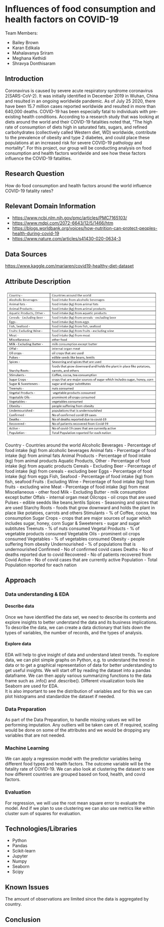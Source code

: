 # **Influences of food consumption and health factors on COVID-19**
Team Members: 
- Bailey Brown
- Karan Edikala
- Mahalavanya Sriram
- Meghana Kethidi
- Shravya Donthisaram

## Introduction

Coronavirus is caused by severe acute respiratory syndrome coronavirus 2(SARS-CoV-2).  It was initially identified in December 2019 in Wuhan, China and resulted in an ongoing worldwide pandemic.  As of July 25 2020, there have been 15.7 million cases reported worldwide and resulted in more than 640,000 deaths. COVID-19 has been especially fatal to individuals with pre-existing health conditions. According to a research study that was looking at diets around the world and their COVID-19 fatalities noted that, “The high rate of consumption of diets high in saturated fats, sugars, and refined carbohydrates (collectively called Western diet, WD) worldwide, contribute to the prevalence of obesity and type 2 diabetes, and could place these populations at an increased risk for severe COVID-19 pathology and mortality”. For this project, our group will be conducting analysis on food consumption and health factors worldwide and see how these factors influence the COVID-19 fatalities. 

## Research Question
How do food consumption and health factors around the world influence COVID-19 fatality rates?

## Relevant Domain Information
- https://www.ncbi.nlm.nih.gov/pmc/articles/PMC7165103/
- https://www.mdpi.com/2072-6643/12/5/1466/htm
- https://blogs.worldbank.org/voices/how-nutrition-can-protect-peoples-health-during-covid-19
- https://www.nature.com/articles/s41430-020-0634-3

## Data Sources
https://www.kaggle.com/mariaren/covid19-healthy-diet-dataset

## Attribute Description	

![Alt text](/DataTable.jpg?raw=true "Data Table")


Country - 	Countries around the world
Alcoholic Beverages - 	Percentage of food intake (kg) from alcoholic beverages
Animal fats - 	Percentage of food intake (kg) from animal fats
Animal Products - 	Percentage of food intake (kg) from animal products
Aquatic Products, Other - 	Percentage of food intake (kg) from aquatic products
Cereals - Excluding Beer -	Percentage of food intake (kg) from cereals - excluding beer
Eggs - 	Percentage of food intake (kg) from eggs
Fish, Seafood - 	Percentage of food intake (kg) from fish, seafood
Fruits : Excluding Wine - 	Percentage of food intake (kg) from fruits - excluding wine
Meat - 	Percentage of food intake (kg) from meat
Miscellaneous - 	other food
Milk - Excluding Butter - 	milk consumption except butter
Offals - 	internal organ meat 
Oilcrops - 	oil crops that are used 
Pulses - 	edible seedds like beans,lentils
Spices - 	Seasoning and spices that are used
Starchy Roots - 	foods that grow downward and holds the plant in place like potatoes, carrots and others
Stimulants - 	% of Coffee, cocoa, tea consumption 
Sugar Crops - 	crops that are major sources of sugar which includes sugar, honey, corn
Sugar & Sweeteners - 	sugar and sugar subtitutes
Treenuts - 	% of nuts consumed
Vegetal Products - 	% of vegetable products consumed
Vegetable Oils - 	prominent oil crops consumed
Vegetables - 	% of vegetables consumed
Obesity - 	people suffering from obesity
Undernourished - 	% of populations that is undernourished
Confirmed - 	No of confirmed covid cases
Deaths - 	No of deaths reported due to covid
Recovered - 	No of patients recovered from Covid
Active -	No of covid cases that are currently active
Population - 	 Total Population reported for each nation

## Approach
  
### Data understanding & EDA

#### Describe data 
Once we have identified the data set, we need to describe its contents and explore insights to better understand the data and its business implications. To describe the data, we can create a data dictionary that lists down the types of variables, the number of records, and the types of analysis. 

#### Explore data
EDA will help to give insight of data and understand latest trends. To explore data, we can plot simple graphs on Python, e.g. to understand the trend in data or to get a graphical representation of data for better understanding to get useful insights.  We will start off by reading the dataset into a pandas dataframe. We can then apply various summarizing functions to the data frame such as .info() and .describe(). Different visualization tools like Seaborn are used for EDA.  
It is also important to see the distribution of variables and for this we can plot histograms and standardize the dataset if needed.
  
### Data Preparation 
As part of the Data Preparation, to handle missing values we will be performing imputation. Any outliers will be taken care of. 
If required, scaling would be done on some of the attributes and we would be dropping any variables that are not needed. 

### Machine Learning   

We can apply a regression model with the predictor variables being different food types and health factors. The outcome variable will be the fatality rate of COVID-19.  We can also look at clustering the dataset to see how different countries are grouped based on food, health, and covid factors. 

### Evaluation 

For regression, we will use the root mean square error to evaluate the model. And if we plan to use clustering we can also use metrics like within cluster sum of squares for evaluation.

## Technologies/Libraries
- Python 
- Pandas 
- Scikit-learn
- Jupyter
- Numpy
- Seaborn
- Scipy 

## Known Issues

The amount of observations are limited since the data is aggregated by country.

## Conclusion 
